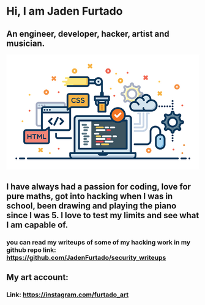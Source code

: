 # Hi, I am Jaden Furtado
## An engineer, developer, hacker, artist and musician. 
![alt text](https://github.com/JadenFurtado/JadenFurtado/blob/main/a.jpg?raw=true)
## I have always had a passion for coding, love for pure maths, got into hacking when I was in school, been drawing and playing the piano since I was 5. I love to test my limits and see what I am capable of.
### you can read my writeups of some of my hacking work in my github repo link: https://github.com/JadenFurtado/security_writeups
## My art account:
### Link: https://instagram.com/furtado_art

